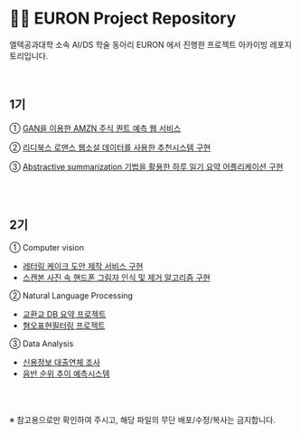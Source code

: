 # 🏃‍♀️ EURON Project Repository 

엘텍공과대학 소속 AI/DS 학술 동아리 EURON 에서 진행한 프로젝트 아카이빙 레포지토리입니다.   

<br/> 

## 1기 

① [GAN을 이용한 AMZN 주식 퀀트 예측 웹 서비스](https://github.com/Ewha-Euron/1st_QUEENT)

② [리디북스 로맨스 웹소설 데이터를 사용한 추천시스템 구현](https://github.com/Ewha-Euron/1th_D.A.SISTERS)

③ [Abstractive summarization 기법을 활용한 하루 일기 요약 어플리케이션 구현](https://github.com/Ewha-Euron/1th_Adobby_SpringBoot)



<br/><br/> 


## 2기 

① Computer vision 

* [레터링 케이크 도안 제작 서비스 구현](https://github.com/Ewha-Euron/EURON-PROJECT-/blob/b1249cdd025ee587ade49ab6e566dd7c69461da7/2%EA%B8%B0/%5BCV%5D%20%EB%A0%88%ED%84%B0%EB%A7%81%20%EC%BC%80%EC%9D%B4%ED%81%AC%20%EB%8F%84%EC%95%88%20%EC%A0%9C%EC%9E%91%20%EC%84%9C%EB%B9%84%EC%8A%A4.pdf)
* [스캔본 사진 속 핸드폰 그림자 인식 및 제거 알고리즘 구현](https://github.com/Ewha-Euron/EURON-PROJECT-/blob/b1249cdd025ee587ade49ab6e566dd7c69461da7/2%EA%B8%B0/%5BCV%5D%20%EC%8A%A4%EC%BA%94%EB%B3%B8%20%EC%82%AC%EC%A7%84%20%EC%86%8D%20%ED%95%B8%EB%93%9C%ED%8F%B0%20%EA%B7%B8%EB%A6%BC%EC%9E%90%20%EC%9D%B8%EC%8B%9D%20%EB%B0%8F%20%EC%A0%9C%EA%B1%B0%20%EC%95%8C%EA%B3%A0%EB%A6%AC%EC%A6%98.pdf)

② Natural Language Processing
* [교환교 DB 요약 프로젝트](https://github.com/Ewha-Euron/EURON-PROJECT-/blob/b1249cdd025ee587ade49ab6e566dd7c69461da7/2%EA%B8%B0/%5BNLP%5D%20%EA%B5%90%ED%99%98%EA%B5%90%20DB%20%EA%B8%B0%EB%B0%98%20%ED%85%8D%EC%8A%A4%ED%8A%B8%20%EC%9A%94%EC%95%BD.pdf)
* [혐오표현필터링 프로젝트](https://github.com/Ewha-Euron/EURON-PROJECT-/blob/b1249cdd025ee587ade49ab6e566dd7c69461da7/2%EA%B8%B0/%5BNLP%5D%20%ED%98%90%EC%98%A4%ED%91%9C%ED%98%84%20%ED%95%84%ED%84%B0%EB%A7%81%20%ED%94%84%EB%A1%9C%EC%A0%9D%ED%8A%B8.pdf)

③ Data Analysis 
* [신용정보 대출연체 조사](https://github.com/Ewha-Euron/EURON-PROJECT-/blob/b1249cdd025ee587ade49ab6e566dd7c69461da7/2%EA%B8%B0/%5BDA%5D%20%EA%B0%9C%EC%9D%B8%EC%8B%A0%EC%9A%A9%EC%A0%95%EB%B3%B4%EB%A1%9C%20%EB%8C%80%EC%B6%9C_%EC%97%B0%EC%B2%B4%20%EC%A1%B0%EC%82%AC.pdf)
* [음반 순위 추이 예측시스템](https://github.com/Ewha-Euron/EURON-PROJECT-/blob/d636984a259e1865fa64edfbecb6ceb973e089bc/2%EA%B8%B0/%5BDA%5D%20%EC%9D%8C%EB%B0%98%20%EC%88%9C%EC%9C%84%20%EC%B6%94%EC%9D%B4%20%EC%98%88%EC%B8%A1%EC%8B%9C%EC%8A%A4%ED%85%9C.pdf)


<br/><br/> 

※ 참고용으로만 확인하여 주시고, 해당 파일의 무단 배포/수정/복사는 금지합니다. 
